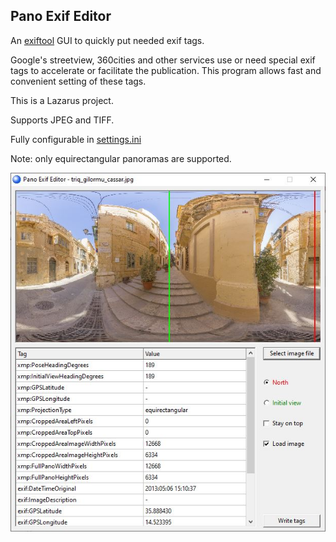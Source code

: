 ## Pano Exif Editor
An [exiftool](http://owl.phy.queensu.ca/~phil/exiftool/) GUI to quickly put needed exif tags.  
  
Google's streetview, 360cities and other services use or need special exif tags to accelerate or facilitate the publication. This program allows fast and convenient setting of these tags.

This is a Lazarus project.

Supports  JPEG and TIFF.

Fully configurable in [settings.ini](https://github.com/nbagaev/panoexifeditor/blob/master/deploy/win64/settings.ini)

Note: only equirectangular panoramas are supported.

![panoexifeditor.jpg](panoexifeditor.jpg)
